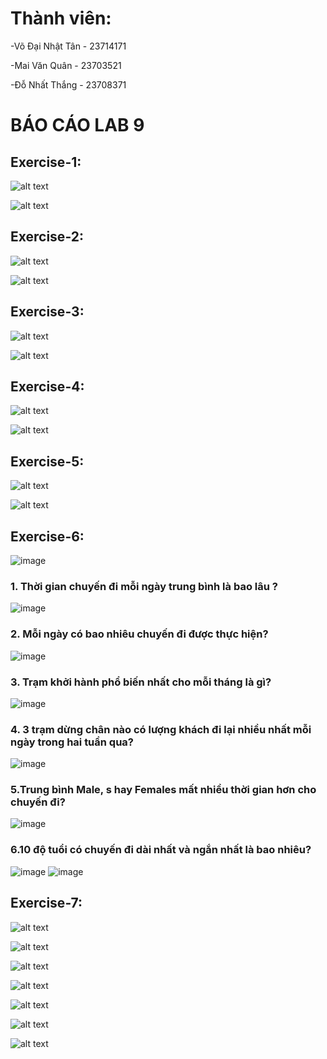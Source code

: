 # Thành viên:

-Võ Đại Nhật Tân - 23714171

-Mai Văn Quân - 23703521

-Đỗ Nhất Thắng - 23708371

# BÁO CÁO LAB 9

## Exercise-1:

![alt text](images/E1dockerbuild.jpg)

![alt text](images/E1dockerup.jpg)

## Exercise-2:

![alt text](images/E2dockerbuild.jpg)

![alt text](images/E2dockerup.jpg)

## Exercise-3:

![alt text](images/E3dockerbuild.jpg)

![alt text](images/E3dockerup.jpg)

## Exercise-4:

![alt text](images/E4dockerbuild.jpg)

![alt text](images/E4dockerup.jpg)

## Exercise-5:

![alt text](images/E5dockerbuild.jpg)

![alt text](images/E5dockerup.jpg)

## Exercise-6:
![image](https://github.com/user-attachments/assets/de2ffc4f-80c6-4fed-916d-46191ffa51cf)
### 1. Thời gian chuyến đi mỗi ngày trung bình là bao lâu ?
![image](https://github.com/user-attachments/assets/a583a806-e8e3-49d5-875c-8b39e2b5f53c)
### 2. Mỗi ngày có bao nhiêu chuyến đi được thực hiện?
![image](https://github.com/user-attachments/assets/f2ed0fd2-a454-4da0-bb5c-d62ae35e995f)
### 3. Trạm khởi hành phổ biến nhất cho mỗi tháng là gì?
![image](https://github.com/user-attachments/assets/54945957-05ef-4bfb-b299-7e2747d0fbe1)
### 4. 3 trạm dừng chân nào có lượng khách đi lại nhiều nhất mỗi ngày trong hai tuần qua?
![image](https://github.com/user-attachments/assets/d2bdd337-4c0c-41a2-9814-439f65070c54)
### 5.Trung bình Male, s hay Females mất nhiều thời gian hơn cho chuyến đi?
![image](https://github.com/user-attachments/assets/10d85875-0df8-458c-a924-5e5231558733)
### 6.10 độ tuổi có chuyến đi dài nhất và ngắn nhất là bao nhiêu?
![image](https://github.com/user-attachments/assets/9ddd4eed-ad99-49a1-9bd9-3a18db7734ae)
![image](https://github.com/user-attachments/assets/e63b4d3f-0bdb-4a8c-b4f5-f4f5193b7b35)

## Exercise-7:
![alt text](images/z6574813473711_30a0d145f0ba98cc7e7ff43ac7aa8ad6.jpg)

![alt text](images/z6574813473719_f6692bcdf8f43042a7d994f5715a6391.jpg)

![alt text](images/z6574813526602_822fa7defd0fc1f27253cc6eda1a8399.jpg)

![alt text](images/z6574813526658_4713d94e11ad4e149f7e4baa43d3cbf8.jpg)

![alt text](images/z6574813557937_682978aa1319f8f3c4acfc5e0941d6d9.jpg)

![alt text](images/z6574813557970_30e25ec9c1f2e80d541b4445789090b7.jpg)

![alt text](images/z6574813612818_7ce74e4dd2810fef267c1759d4ee88aa.jpg)
